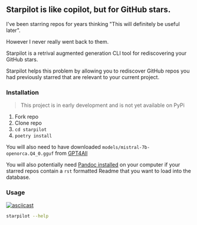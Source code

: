 ## Starpilot is like copilot, but for GitHub stars.

I've been starring repos for years thinking "This will definitely be useful later".

However I never really went back to them. 

Starpilot is a retrival augmented generation CLI tool for rediscovering your GitHub stars. 

Starpilot helps this problem by allowing you to rediscover GitHub repos you had previously starred that are relevant to your current project.

### Installation

> This project is in early development and is not yet available on PyPi

1. Fork repo
1. Clone repo
1. `cd starpilot`
1. `poetry install`

You will also need to have downloaded `models/mistral-7b-openorca.Q4_0.gguf` from [GPT4All](https://gpt4all.io/index.html)

You will also potentially need [Pandoc installed](https://pandoc.org/installing.html) on your computer if your starred repos contain a `rst` formatted Readme that you want to load into the database. 

### Usage

[![asciicast](https://asciinema.org/a/621741.svg)](https://asciinema.org/a/621741)

``` bash
starpilot --help
```